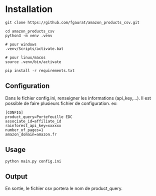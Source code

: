 # Installation
```
git clone https://github.com/fgaurat/amazon_products_csv.git

cd amazon_products_csv
python3 -m venv .venv

# pour windows
.venv/Scripts/activate.bat

# pour linux/macos
source .venv/bin/activate

pip install -r requirements.txt
```
## Configuration
Dans le fichier config.ini, renseigner les informations (api_key,...).
Il est possible de faire plusieurs fichier de configuration.
ex:
```
[CONFIG]
product_query=Portefeuille EDC
associate_id=affiliate_id
rainforest_api_key=xxxxxx
number_of_pages=1
amazon_domain=amazon.fr
```

## Usage
```
python main.py config.ini
```

## Output
En sortie, le fichier csv portera le nom de product_query.

